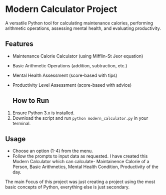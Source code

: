 # Modern Calculator Project
A versatile Python tool for calculating maintenance calories, performing arithmetic operations, assessing mental health, and evaluating productivity.

## Features
- Maintenance Calorie Calculator (using Mifflin-St Jeor equation)
- Basic Arithmetic Operations (addition, subtraction, etc.)
- Mental Health Assessment (score-based with tips)
- Productivity Level Assessment (score-based with advice)

  ## How to Run
1. Ensure Python 3.x is installed.
2. Download the script and run `python modern_calculator.py` in your terminal.

## Usage
- Choose an option (1-4) from the menu.
- Follow the prompts to input data as requested.
I have created this Modern Calculator which can calculate- Maintainence Calorie of a Person, Basic Arithmetics, Mental Health Condition, Productivity of the day. 

The main Focus of this project was just creating a project using the most basic concepts of Python, everything else is just secondary.
